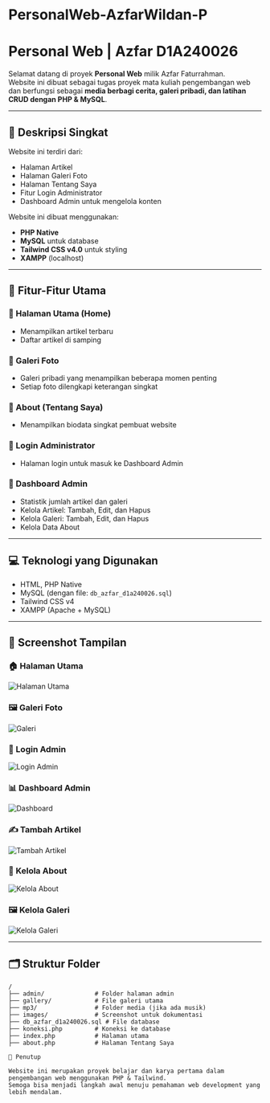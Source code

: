 # PersonalWeb-AzfarWildan-P
# Personal Web | Azfar D1A240026

Selamat datang di proyek **Personal Web** milik Azfar Faturrahman.  
Website ini dibuat sebagai tugas proyek mata kuliah pengembangan web dan berfungsi sebagai **media berbagi cerita, galeri pribadi, dan latihan CRUD dengan PHP & MySQL**.

---

## 📌 Deskripsi Singkat

Website ini terdiri dari:
- Halaman Artikel
- Halaman Galeri Foto
- Halaman Tentang Saya
- Fitur Login Administrator
- Dashboard Admin untuk mengelola konten

Website ini dibuat menggunakan:
- **PHP Native**
- **MySQL** untuk database
- **Tailwind CSS v4.0** untuk styling
- **XAMPP** (localhost)

---

## 🎯 Fitur-Fitur Utama

### 🔸 Halaman Utama (Home)
- Menampilkan artikel terbaru
- Daftar artikel di samping

### 🔸 Galeri Foto
- Galeri pribadi yang menampilkan beberapa momen penting
- Setiap foto dilengkapi keterangan singkat

### 🔸 About (Tentang Saya)
- Menampilkan biodata singkat pembuat website

### 🔸 Login Administrator
- Halaman login untuk masuk ke Dashboard Admin

### 🔸 Dashboard Admin
- Statistik jumlah artikel dan galeri
- Kelola Artikel: Tambah, Edit, dan Hapus
- Kelola Galeri: Tambah, Edit, dan Hapus
- Kelola Data About

---

## 💻 Teknologi yang Digunakan
- HTML, PHP Native
- MySQL (dengan file: `db_azfar_d1a240026.sql`)
- Tailwind CSS v4
- XAMPP (Apache + MySQL)

---

## 📸 Screenshot Tampilan

### 🏠 Halaman Utama
![Halaman Utama](images/halaman_utama.png)

### 🖼️ Galeri Foto
![Galeri](images/galeri.png)

### 🔐 Login Admin
![Login Admin](images/login.png)

### 📊 Dashboard Admin
![Dashboard](images/dashboard.png)

### ✍️ Tambah Artikel
![Tambah Artikel](images/tambah_artikel.png)

### 🔧 Kelola About
![Kelola About](images/about_admin.png)

### 🖼️ Kelola Galeri
![Kelola Galeri](images/kelola_galeri.png)

---

## 🗂️ Struktur Folder
```plaintext
/
├── admin/              # Folder halaman admin
├── gallery/            # File galeri utama
├── mp3/                # Folder media (jika ada musik)
├── images/             # Screenshot untuk dokumentasi
├── db_azfar_d1a240026.sql # File database
├── koneksi.php         # Koneksi ke database
├── index.php           # Halaman utama
├── about.php           # Halaman Tentang Saya

🙌 Penutup

Website ini merupakan proyek belajar dan karya pertama dalam pengembangan web menggunakan PHP & Tailwind.
Semoga bisa menjadi langkah awal menuju pemahaman web development yang lebih mendalam.
